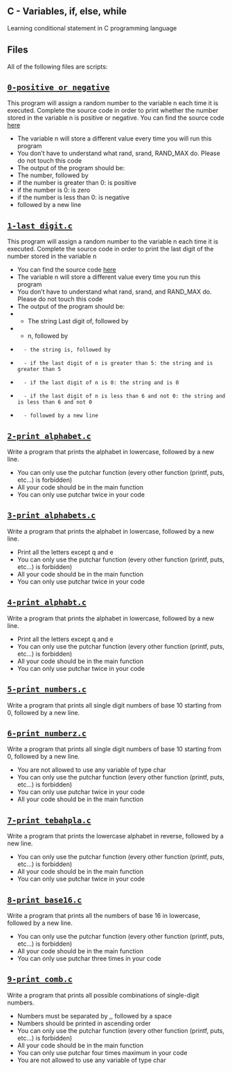 ## C - Variables, if, else, while 

Learning conditional statement in C programming language

## Files
All of the following files are scripts:


## [`0-positive_or_negative`](0-positive_or_negative)
This program will assign a random number to the variable n each time it is executed. Complete the source code in order to print whether the number stored in the variable n is positive or negative.
You can find the source code [here](https://alx-intranet.hbtn.io/rltoken/rrqNDWjrCWdARnWFLPExPw)
* The variable n will store a different value every time you will run this program
* You don’t have to understand what rand, srand, RAND_MAX do. Please do not touch this code
* The output of the program should be:
* The number, followed by
* if the number is greater than 0: is positive
* if the number is 0: is zero
* if the number is less than 0: is negative
* followed by a new line

## [`1-last_digit.c`](1-last_digit.c)
This program will assign a random number to the variable n each time it is executed. Complete the source code in order to print the last digit of the number stored in the variable n
* You can find the source code [here](https://alx-intranet.hbtn.io/rltoken/5HWhPDsq3jq1yCRQFrLl4Q)
* The variable n will store a different value every time you run this program
* You don’t have to understand what rand, srand, and RAND_MAX do. Please do not touch this code
* The output of the program should be:
*	- The string Last digit of, followed by
* 	- n, followed by
*       - the string is, followed by 
*       - if the last digit of n is greater than 5: the string and is greater than 5
*       - if the last digit of n is 0: the string and is 0
*       - if the last digit of n is less than 6 and not 0: the string and is less than 6 and not 0
*       - followed by a new line

## [`2-print_alphabet.c`](2-print_alphabet.c)
Write a program that prints the alphabet in lowercase, followed by a new line.
* You can only use the putchar function (every other function (printf, puts, etc…) is forbidden)
* All your code should be in the main function
* You can only use putchar twice in your code

## [`3-print_alphabets.c`](3-print_alphabets.c)
Write a program that prints the alphabet in lowercase, followed by a new line.
* Print all the letters except q and e
* You can only use the putchar function (every other function (printf, puts, etc…) is forbidden)
* All your code should be in the main function
* You can only use putchar twice in your code

## [`4-print_alphabt.c`](4-print_alphabt.c)
Write a program that prints the alphabet in lowercase, followed by a new line.
* Print all the letters except q and e
* You can only use the putchar function (every other function (printf, puts, etc…) is forbidden)
* All your code should be in the main function
* You can only use putchar twice in your code

## [`5-print_numbers.c`](5-print_numbers.c)
Write a program that prints all single digit numbers of base 10 starting from 0, followed by a new line.

## [`6-print_numberz.c`](6-print_numberz.c)
Write a program that prints all single digit numbers of base 10 starting from 0, followed by a new line.
* You are not allowed to use any variable of type char
* You can only use the putchar function (every other function (printf, puts, etc…) is forbidden)
* You can only use putchar twice in your code
* All your code should be in the main function


## [`7-print_tebahpla.c`](7-print_tebahpla.c)
Write a program that prints the lowercase alphabet in reverse, followed by a new line.
* You can only use the putchar function (every other function (printf, puts, etc…) is forbidden)
* All your code should be in the main function
* You can only use putchar twice in your code

## [`8-print_base16.c`](8-print_base16.c)
Write a program that prints all the numbers of base 16 in lowercase, followed by a new line.
* You can only use the putchar function (every other function (printf, puts, etc…) is forbidden)
* All your code should be in the main function
* You can only use putchar three times in your code

## [`9-print_comb.c`](9-print_comb.c)
Write a program that prints all possible combinations of single-digit numbers.
* Numbers must be separated by ,, followed by a space
* Numbers should be printed in ascending order
* You can only use the putchar function (every other function (printf, puts, etc…) is forbidden)
* All your code should be in the main function
* You can only use putchar four times maximum in your code
* You are not allowed to use any variable of type char
